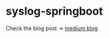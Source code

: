 # syslog-springboot

Check the blog post -> [medium blog](https://medium.com/@caysever/how-to-send-spring-boot-application-logs-to-syslog-server-af08c61a94c6)